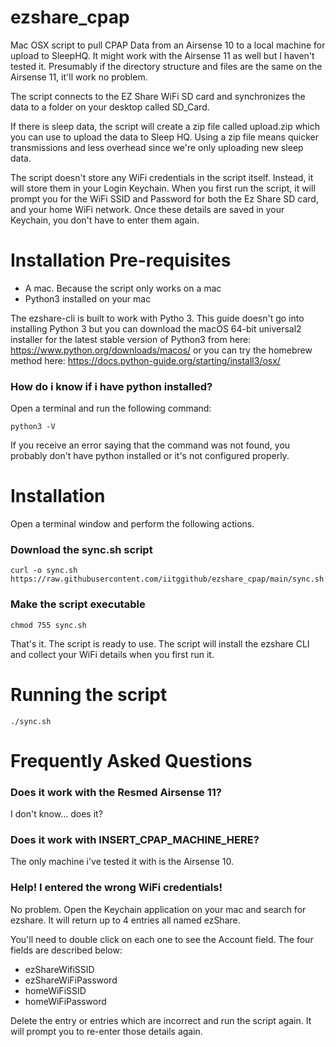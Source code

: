 # ezshare_cpap

Mac OSX script to pull CPAP Data from an Airsense 10 to a local machine for upload to SleepHQ. It might work with the Airsense 11 as well but I haven't tested it. Presumably if the directory structure and files are the same on the Airsense 11, it'll work no problem.

The script connects to the EZ Share WiFi SD card and synchronizes the data to a folder on your desktop called SD\_Card.

If there is sleep data, the script will create a zip file called upload.zip which you can use to upload the data to Sleep HQ. Using a zip file means quicker transmissions and less overhead since we're only uploading new sleep data.

The script doesn't store any WiFi credentials in the script itself. Instead, it will store them in your Login Keychain. When you first run the script, it will prompt you for the WiFi SSID and Password for both the Ez Share SD card, and your home WiFi network. Once these details are saved in your Keychain, you don't have to enter them again.

# Installation Pre-requisites

- A mac. Because the script only works on a mac
- Python3 installed on your mac

The ezshare-cli is built to work with Pytho 3. This guide doesn't go into installing Python 3 but you can download the macOS 64-bit universal2 installer for the latest stable version of Python3 from here: https://www.python.org/downloads/macos/ or you can try the homebrew method here: https://docs.python-guide.org/starting/install3/osx/

### How do i know if i have python installed?

Open a terminal and run the following command:

```
python3 -V
```

If you receive an error saying that the command was not found, you probably don't have python installed or it's not configured properly.

# Installation

Open a terminal window and perform the following actions.

### Download the sync.sh script

```
curl -o sync.sh https://raw.githubusercontent.com/iitggithub/ezshare_cpap/main/sync.sh
```

### Make the script executable

```
chmod 755 sync.sh
```

That's it. The script is ready to use. The script will install the ezshare CLI and collect your WiFi details when you first run it.

# Running the script

```
./sync.sh
```

# Frequently Asked Questions

### Does it work with the Resmed Airsense 11?

I don't know... does it?

### Does it work with INSERT\_CPAP\_MACHINE\_HERE?

The only machine i've tested it with is the Airsense 10.

### Help! I entered the wrong WiFi credentials!

No problem. Open the Keychain application on your mac and search for ezshare. It will return up to 4 entries all named ezShare.

You'll need to double click on each one to see the Account field. The four fields are described below:

- ezShareWifiSSID
- ezShareWiFiPassword
- homeWiFiSSID
- homeWiFiPassword

Delete the entry or entries which are incorrect and run the script again. It will prompt you to re-enter those details again.
